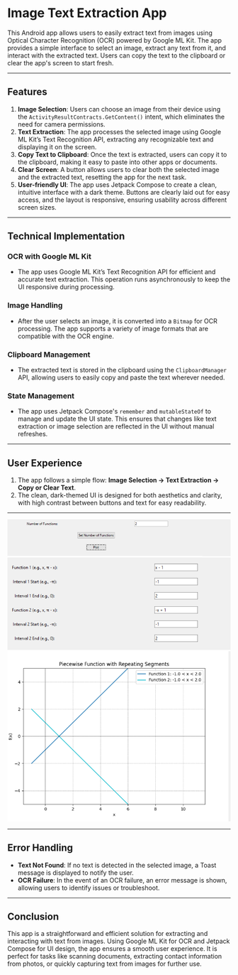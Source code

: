 # Image Text Extraction App

This Android app allows users to easily extract text from images using Optical Character Recognition (OCR) powered by Google ML Kit. The app provides a simple interface to select an image, extract any text from it, and interact with the extracted text. Users can copy the text to the clipboard or clear the app's screen to start fresh.

---

## Features
1. **Image Selection**: Users can choose an image from their device using the `ActivityResultContracts.GetContent()` intent, which eliminates the need for camera permissions.
2. **Text Extraction**: The app processes the selected image using Google ML Kit’s Text Recognition API, extracting any recognizable text and displaying it on the screen.
3. **Copy Text to Clipboard**: Once the text is extracted, users can copy it to the clipboard, making it easy to paste into other apps or documents.
4. **Clear Screen**: A button allows users to clear both the selected image and the extracted text, resetting the app for the next task.
5. **User-friendly UI**: The app uses Jetpack Compose to create a clean, intuitive interface with a dark theme. Buttons are clearly laid out for easy access, and the layout is responsive, ensuring usability across different screen sizes.

---

## Technical Implementation

### OCR with Google ML Kit
- The app uses Google ML Kit’s Text Recognition API for efficient and accurate text extraction. This operation runs asynchronously to keep the UI responsive during processing.

### Image Handling
- After the user selects an image, it is converted into a `Bitmap` for OCR processing. The app supports a variety of image formats that are compatible with the OCR engine.

### Clipboard Management
- The extracted text is stored in the clipboard using the `ClipboardManager` API, allowing users to easily copy and paste the text wherever needed.

### State Management
- The app uses Jetpack Compose's `remember` and `mutableStateOf` to manage and update the UI state. This ensures that changes like text extraction or image selection are reflected in the UI without manual refreshes.

---

## User Experience
1. The app follows a simple flow: **Image Selection → Text Extraction → Copy or Clear Text**.
2. The clean, dark-themed UI is designed for both aesthetics and clarity, with high contrast between buttons and text for easy readability.

---
<img src="https://github.com/Alenaak/Graph-Plotter-/blob/main/images/1.PNG" alt="Application Interface" width="600"/>
<img src="https://github.com/Alenaak/Graph-Plotter-/blob/main/images/2.PNG" alt="Application Interface" width="600"/>
<img src="https://github.com/Alenaak/Graph-Plotter-/blob/main/images/3.PNG" alt="Application Interface" width="600"/>

---

## Error Handling
- **Text Not Found**: If no text is detected in the selected image, a Toast message is displayed to notify the user.
- **OCR Failure**: In the event of an OCR failure, an error message is shown, allowing users to identify issues or troubleshoot.

---

## Conclusion
This app is a straightforward and efficient solution for extracting and interacting with text from images. Using Google ML Kit for OCR and Jetpack Compose for UI design, the app ensures a smooth user experience. It is perfect for tasks like scanning documents, extracting contact information from photos, or quickly capturing text from images for further use.
